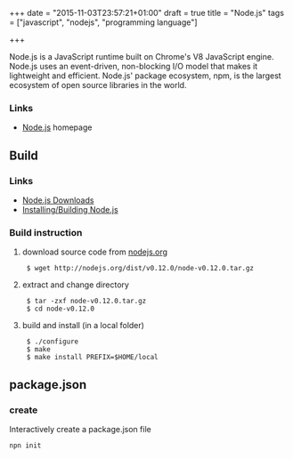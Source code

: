+++
date = "2015-11-03T23:57:21+01:00"
draft = true
title = "Node.js"
tags = ["javascript", "nodejs", "programming language"]

+++

Node.js is a JavaScript runtime built on Chrome's V8 JavaScript engine.
Node.js uses an event-driven, non-blocking I/O model that makes it lightweight and efficient.
Node.js' package ecosystem, npm, is the largest ecosystem of open source libraries in the world.
<!--more-->

### Links

* [Node.js](http://nodejs.org/) homepage

## Build

### Links

* [Node.js Downloads](http://nodejs.org/dist/v0.12.0/node-v0.12.0.tar.gz)
* [Installing/Building Node.js](https://github.com/joyent/node/wiki/installation)


### Build instruction

1. download source code from [nodejs.org](http://nodejs.org/)

        $ wget http://nodejs.org/dist/v0.12.0/node-v0.12.0.tar.gz

2. extract and change directory

        $ tar -zxf node-v0.12.0.tar.gz
        $ cd node-v0.12.0

3. build and install (in a local folder)

        $ ./configure
        $ make
        $ make install PREFIX=$HOME/local

## package.json

### create
Interactively create a package.json file

    npn init
